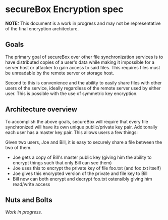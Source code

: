 secureBox Encryption spec
=========================
**NOTE:** This document is a work in progress and may not be representative of the final encryption architecture.


Goals
-----
The primary goal of secureBox over other file synchronization services is to have distributed copies of a user's data while making it impossible for a server host or attacker to gain access to said files. This requires files must be unreadable by the remote server or storage host. 

Second to this is convenience and the ability to easily share files with other users of the service, ideally regardless of the remote server used by either user. This is possible with the use of symmetric key encryption.


Architecture overview
---------------------
To accomplish the above goals, secureBox will require that every file synchronized will have its own unique public/private key pair. Additonally each user has a master key pair. This allows users a few things:


Given two users, Joe and Bill, it is easy to securely share a file between the two of them.
* Joe gets a copy of Bill's master public key (giving him the ability to encrypt things such that only Bill can see them)
* Joe uses this to encrypt the private key of file foo.txt (and foo.txt itself)
* Joe gives this encrypted version of the private and file key to Bill
* Bill now can both encrypt and decrypt foo.txt ostensibly giving him read/write access


Nuts and Bolts
--------------
*Work in progress.*
